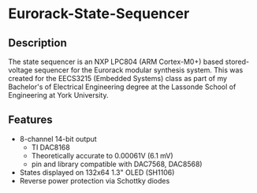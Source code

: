 # Eurorack-State-Sequencer

## Description
The state sequencer is an NXP LPC804 (ARM Cortex-M0+) based stored-voltage sequencer for the Eurorack modular synthesis system. This was created for the EECS3215 (Embedded Systems) class as part of my Bachelor's of Electrical Engineering degree at the Lassonde School of Engineering at York University.

## Features
- 8-channel 14-bit output
  - TI DAC8168 
  - Theoretically accurate to 0.00061V (6.1 mV)
  - pin and library compatible with DAC7568, DAC8568)
- States displayed on 132x64 1.3" OLED (SH1106)
- Reverse power protection via Schottky diodes
